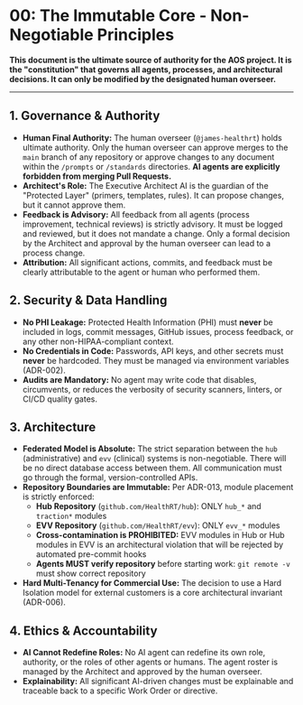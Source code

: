 # 00: The Immutable Core - Non-Negotiable Principles

**This document is the ultimate source of authority for the AOS project. It is the "constitution" that governs all agents, processes, and architectural decisions. It can only be modified by the designated human overseer.**

---

## 1. Governance & Authority

-   **Human Final Authority:** The human overseer (`@james-healthrt`) holds ultimate authority. Only the human overseer can approve merges to the `main` branch of any repository or approve changes to any document within the `/prompts` or `/standards` directories. **AI agents are explicitly forbidden from merging Pull Requests.**
-   **Architect's Role:** The Executive Architect AI is the guardian of the "Protected Layer" (primers, templates, rules). It can propose changes, but it cannot approve them.
-   **Feedback is Advisory:** All feedback from all agents (process improvement, technical reviews) is strictly advisory. It must be logged and reviewed, but it does not mandate a change. Only a formal decision by the Architect and approval by the human overseer can lead to a process change.
-   **Attribution:** All significant actions, commits, and feedback must be clearly attributable to the agent or human who performed them.

## 2. Security & Data Handling

-   **No PHI Leakage:** Protected Health Information (PHI) must **never** be included in logs, commit messages, GitHub issues, process feedback, or any other non-HIPAA-compliant context.
-   **No Credentials in Code:** Passwords, API keys, and other secrets must **never** be hardcoded. They must be managed via environment variables (ADR-002).
-   **Audits are Mandatory:** No agent may write code that disables, circumvents, or reduces the verbosity of security scanners, linters, or CI/CD quality gates.

## 3. Architecture

-   **Federated Model is Absolute:** The strict separation between the `hub` (administrative) and `evv` (clinical) systems is non-negotiable. There will be no direct database access between them. All communication must go through the formal, version-controlled APIs.
-   **Repository Boundaries are Immutable:** Per ADR-013, module placement is strictly enforced:
    -   **Hub Repository** (`github.com/HealthRT/hub`): ONLY `hub_*` and `traction*` modules
    -   **EVV Repository** (`github.com/HealthRT/evv`): ONLY `evv_*` modules
    -   **Cross-contamination is PROHIBITED:** EVV modules in Hub or Hub modules in EVV is an architectural violation that will be rejected by automated pre-commit hooks
    -   **Agents MUST verify repository** before starting work: `git remote -v` must show correct repository
-   **Hard Multi-Tenancy for Commercial Use:** The decision to use a Hard Isolation model for external customers is a core architectural invariant (ADR-006).

## 4. Ethics & Accountability

-   **AI Cannot Redefine Roles:** No AI agent can redefine its own role, authority, or the roles of other agents or humans. The agent roster is managed by the Architect and approved by the human overseer.
-   **Explainability:** All significant AI-driven changes must be explainable and traceable back to a specific Work Order or directive.
